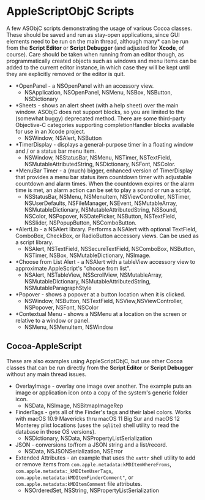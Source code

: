 # AppleScriptObjC Scripts

A few ASObjC scripts demonstrating the usage of various Cocoa classes.  These should be saved and run as stay-open applications, since GUI elements need to be run on the main thread, although many* can be run from the **Script Editor** or **Script Debugger** (and adjusted for **Xcode**, of course).  Care should be taken when running from an editor though, as programmatically created objects such as windows and menu items can be added to the current editor instance, in which case they will be kept until they are explicitly removed or the editor is quit.


* *OpenPanel - a NSOpenPanel with an accessory view.
	* NSApplication, NSOpenPanel, NSMenu, NSBox, NSButton, NSDictionary
* *Sheets - shows an alert sheet (with a help sheet) over the main window.  ASObjC does not support blocks, so you are limited to the (somewhat buggy) deprecated method.  There are some third-party Objective-C categories supporting completionHandler blocks available for use in an Xcode project.
	* NSWindow, NSAlert, NSButton
* *TimerDisplay - displays a general-purpose timer in a floating window and / or a status bar menu item.
	* NSWindow, NSStatusBar, NSMenu, NSTimer, NSTextField, NSMutableAttributedString, NSDictionary, NSFont, NSColor.
* *MenuBar Timer - a (much) bigger, enhanced version of TimerDisplay that provides a menu bar status item countdown timer with adjustable countdown and alarm times.  When the countdown expires or the alarm time is met, an alarm action can be set to play a sound or run a script.
    * NSStatusBar, NSMenu, NSMenuItem, NSViewController, NSTimer, NSUserDefaults, NSFileManager, NSEvent, NSMutableArray, NSMutableDictionary, NSMutableAttributedString, NSSound, NSColor, NSPopover, NSDatePicker, NSButton, NSTextField, NSSlider, NSPopupButton, NSComboButton.
* *AlertLib - a NSAlert library.  Performs a NSAlert with optional TextField, ComboBox, CheckBox, or RadioButton accessory views.  Can be used as a script library.
	* NSAlert, NSTextField, NSSecureTextField, NSComboBox, NSButton, NSTimer, NSBox, NSMutableDictionary, NSImage.
* *Choose from List Alert - a NSAlert with a tableView accessory view to approximate AppleScript's "choose from list".
   * NSAlert, NSTableView, NSScrollView, NSMutableArray, NSMutableDIctionary, NSMutableAttributedString, NSMutableParagraphStyle
* *Popover - shows a popover at a button location when it is clicked.
	* NSWindow, NSButton, NSTextField, NSView,NSViewController, NSPopover, NSFont, NSColor
* *Contextual Menu - shows a NSMenu at a location on the screen or relative to a window or panel.
   * NSMenu, NSMenuItem, NSWindow

## Cocoa-AppleScript

These are also examples using AppleScriptObjC, but use other Cocoa classes that can be run directly from the **Script Editor** or **Script Debugger** without any main thread issues.  


* OverlayImage - overlay one image over another.  The example puts an image or application icon onto a copy of the system's generic folder icon.
	* NSData, NSImage, NSBitmapImageRep
* FinderTags - gets all of the Finder's tags and their label colors.  Works with macOS 10.9 Mavericks thru macOS 11 Big Sur and macOS 12 Monterey plist locations (uses the `sqlite3` shell utility to read the database in those OS versions).
    * NSDictionary, NSData, NSPropertyListSerialization
* JSON - conversions to/from a JSON string and a list/record.
    * NSData, NSJSONSerialization, NSError
* Extended Attributes - an example that uses the `xattr` shell utility to add or remove items from `com.apple.metadata:kMDItemWhereFroms`, `com.apple.metadata:_kMDItemUserTags`, `com.apple.metadata:kMDItemFinderComment"`, or `com.apple.metadata:kMDItemComment` file attributes.
	* NSOrderedSet, NSString, NSPropertyListSerialization

